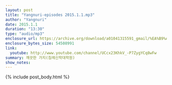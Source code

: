 ```yaml
---
layout: post
title: "Yangnuri-episodes 2015.1.1.mp3"
author: "Yangnuri"
date: 2015.1.1
duration: "13:30"
type: "audio/mp3"
enclosure_url: https://archive.org/download/a01041315591_gmail/%EA%B9%A8%EB%81%97%ED%95%9C%20%EA%B0%80%EC%A7%80%28%EC%B9%A8%EB%A1%80%EC%8B%A0%ED%95%99%EB%8C%80%ED%95%99%EC%9B%90%29.mp4
enclosure_bytes_size: 54508991
link:
  youtube: http://www.youtube.com/channel/UCcx23KhkV_-P7ZygYCq8wFw
summary: 깨끗한 가지(침례신학대학원)
show_notes:
---
```


{% include post_body.html %}
